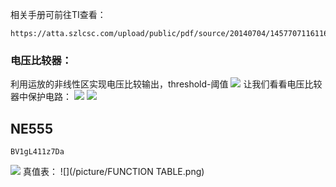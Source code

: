 相关手册可前往TI查看：
~~~
https://atta.szlcsc.com/upload/public/pdf/source/20140704/1457707116116.pdf
~~~

### 电压比较器：
利用运放的非线性区实现电压比较输出，threshold-阈值
![](/picture/电压比较器.png)
让我们看看电压比较器中保护电路：
![](/picture/电压比较器保护电路.png)
![](/picture/限幅二极管.png)


## NE555
~~~
BV1gL411z7Da
~~~
![](/picture/NE555原理图.png)
真值表：
![](/picture/FUNCTION TABLE.png)

